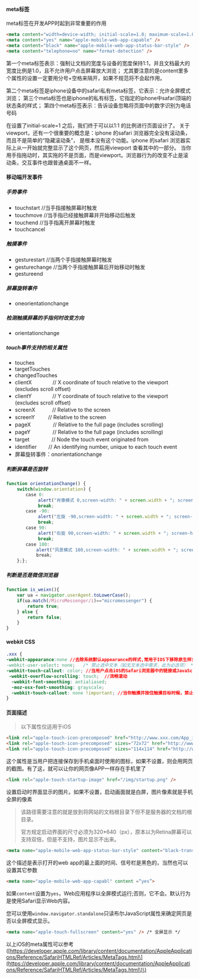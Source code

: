 #### meta标签

meta标签在开发APP时起到非常重要的作用

```html
<meta content="width=device-width; initial-scale=1.0; maximum-scale=1.0; user-scalable=0" name="viewport" />
<meta content="yes" name="apple-mobile-web-app-capable" />
<meta content="black" name="apple-mobile-web-app-status-bar-style" />
<meta content="telephone=no" name="format-detection" />
```

第一个meta标签表示：强制让文档的宽度与设备的宽度保持1:1，并且文档最大的宽度比例是1.0，且不允许用户点击屏幕放大浏览； 尤其要注意的是content里多个属性的设置一定要用分号+空格来隔开，如果不规范将不会起作用。

第二个meta标签是iphone设备中的safari私有meta标签，它表示：允许全屏模式浏览； 第三个meta标签也是iphone的私有标签，它指定的iphone中safari顶端的状态条的样式； 第四个meta标签表示：告诉设备忽略将页面中的数字识别为电话号码

在设置了initial-scale=1 之后，我们终于可以以1:1 的比例进行页面设计了。 关于viewport，还有一个很重要的概念是：iphone 的safari 浏览器完全没有滚动条，而且不是简单的“隐藏滚动条”， 是根本没有这个功能。iphone 的safari 浏览器实际上从一开始就完整显示了这个网页，然后用viewport 查看其中的一部分。 当你用手指拖动时，其实拖的不是页面，而是viewport。浏览器行为的改变不止是滚动条，交互事件也跟普通桌面不一样。

#### 移动端开发事件

##### 手势事件

* touchstart //当手指接触屏幕时触发
* touchmove //当手指已经接触屏幕并开始移动后触发
* touchend //当手指离开屏幕时触发
* touchcancel

##### 触摸事件

* gesturestart //当两个手指接触屏幕时触发
* gesturechange //当两个手指接触屏幕后开始移动时触发
* gestureend

##### 屏幕旋转事件

* oneorientationchange

##### 检测触摸屏幕的手指何时改变方向

* orientationchange

##### touch事件支持的相关属性

* touches
* targetTouches
* changedTouches
* clientX　　　　// X coordinate of touch relative to the viewport \(excludes scroll offset\)
* clientY　　　　// Y coordinate of touch relative to the viewport \(excludes scroll offset\)
* screenX　　　 // Relative to the screen
* screenY 　　 // Relative to the screen
* pageX　　 　　// Relative to the full page \(includes scrolling\)
* pageY　　　　 // Relative to the full page \(includes scrolling\)
* target　　　　 // Node the touch event originated from
* identifier　　 // An identifying number, unique to each touch event
* 屏幕旋转事件：onorientationchange

##### 判断屏幕是否旋转

```js
function orientationChange() {
    switch(window.orientation) {
    　　case 0:
            alert("肖像模式 0,screen-width: " + screen.width + "; screen-height:" + screen.height);
            break;
    　　case -90:
            alert("左旋 -90,screen-width: " + screen.width + "; screen-height:" + screen.height);
            break;
    　　case 90:
            alert("右旋 90,screen-width: " + screen.width + "; screen-height:" + screen.height);
            break;
    　　case 180:
        　　alert("风景模式 180,screen-width: " + screen.width + "; screen-height:" + screen.height);
        　　break;
    };};
```

##### 判断是否是微信浏览器

```js
function is_weixn(){
    var ua = navigator.userAgent.toLowerCase();
    if(ua.match(/MicroMessenger/i)=="micromessenger") {
        return true;
    } else {
        return false;
    }
}
```

#### webkit CSS

```css
.xxx {
-webkit-appearance:none //去除系统默认appearance的样式,常用于IOS下移除原生样式
-webkit-user-select: none;   /* 禁止选中文本（如无文本选中需求，此为必选项） */
-webkit-touch-callout: color; //当用户点击iOS的Safari浏览器中的链接或JavaScript的可点击的元素时，覆盖显示的高亮颜色。该属性可以只设置透明度。如果未设置透明度，iOS Safari使用默认的透明度。当透明度设为0，则会禁用此属性；当透明度设为1，元素在点击时不可见
 -webkit-overflow-scrolling: touch;  //流畅滚动
  -webkit-font-smoothing: antialiased;
  -moz-osx-font-smoothing: grayscale;
  -webkit-touch-callout: none !important; //当你触摸并按住触摸目标时候，禁止或显示系统默认菜单
}
```

#### 页面描述

> 以下属性仅适用于iOS

```html
<link rel="apple-touch-icon-precomposed" href="http://www.xxx.com/App_icon_114.png" />
<link rel="apple-touch-icon-precomposed" sizes="72x72" href="http://www.xxx.com/App_icon_72.png" />
<link rel="apple-touch-icon-precomposed" sizes="114x114" href="http://www.xxx.com/App_icon_114.png" />
```

这个属性是当用户把连接保存到手机桌面时使用的图标，如果不设置，则会用网页的截图。有了这，就可以让你的网页像APP一样存在手机里了

```html
<link rel="apple-touch-startup-image" href="/img/startup.png" />
```

设置启动时界面显示的图片。如果不设置，启动画面就是白屏，图片像素就是手机全屏的像素

> 该路径需要注意的就是放到将网站的文档根目录下但不是服务器的文档的根目录。
>
> 官方规定启动界面的尺寸必须为320\*640（px），原本以为Retina屏幕可以支持双倍，但是不支持，图片显示不出来。

```html
<meta name="apple-mobile-web-app-status-bar-style" content="black-translucent" /
```

这个描述是表示打开的web app的最上面的时间、信号栏是黑色的，当然也可以设置其它参数

```html
<meta name="apple-mobile-web-app-capabl" content =“yes”>
```

如果`content`设置为`yes`，Web应用程序以全屏模式运行;否则，它不会。默认行为是使用Safari显示Web内容。

您可以使用`window.navigator.standalone`只读布尔JavaScript属性来确定网页是否以全屏模式显示。

```html
<meta name="apple-touch-fullscreen" content="yes" /> /* 全屏显示 */
```

以上iOS的meta属性可以参考\([https://developer.apple.com/library/content/documentation/AppleApplications/Reference/SafariHTMLRef/Articles/MetaTags.html\](https://developer.apple.com/library/content/documentation/AppleApplications/Reference/SafariHTMLRef/Articles/MetaTags.html\)\)

